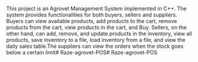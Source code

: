 This project is an Agrovet Management System implemented in C++. The system provides functionalities for both buyers, sellers and suppliers. Buyers can view available products, add products to the cart, remove products from the cart, view products in the cart, and Buy. Sellers, on the other hand, can add, remove, and update products in the inventory, view all products, save inventory to a file, load inventory from a file, and view the daily sales table.The suppliers can view the orders when the stock goes below a certain limit# Raze-agrovet-POS# Raze-agrovet-POS
